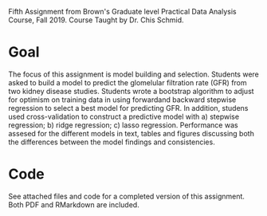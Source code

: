 Fifth Assignment from Brown's Graduate level Practical Data Analysis Course, Fall 2019. Course Taught by Dr. Chis Schmid.

# Goal
The focus of this assignment is model building and selection. Students were asked to build a model to predict the glomelular filtration rate (GFR) from two kidney disease studies. Students wrote a bootstrap algorithm to adjust for optimism on training data in using forwardand backward stepwise regression to select a best model for predicting GFR. In addition, studens used cross-validation to construct a predictive model with a) stepwise regression; b) ridge regression; c) lasso regression. Performance was assesed for the different models in text, tables and figures discussing both the differences between the model findings and consistencies.

# Code
See attached files and code for a completed version of this assignment. Both PDF and RMarkdown are included.
